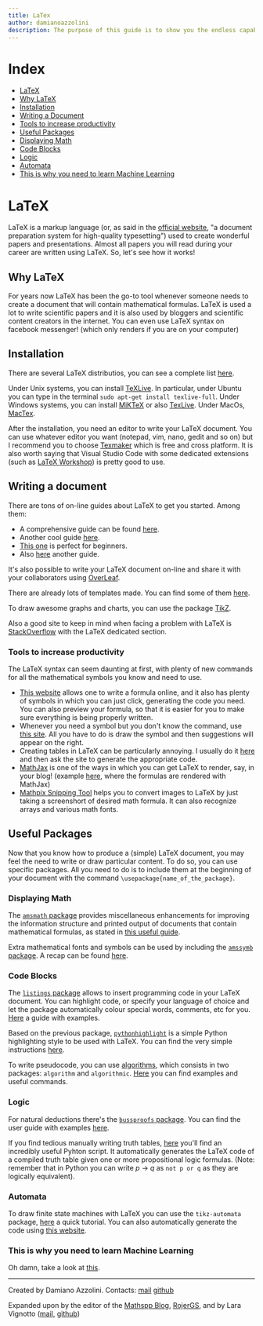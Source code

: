 ```yaml
---
title: LaTex
author: damianoazzolini
description: The purpose of this guide is to show you the endless capabilities of the the LaTex Engine and how to it to create wonderful papers and presentations.
---
```


# Index

- [LaTeX](#LaTeX)
- [Why LaTeX](#Why-LaTeX)
- [Installation](#Installation)
- [Writing a Document](#Writing-a-Document)
- [Tools to increase productivity](#Tools-to-increase-productivity)
- [Useful Packages](#Useful-Packages)
- [Displaying Math](#Displaying-Math)
- [Code Blocks](#Code-Blocks)
- [Logic](#Logic)
- [Automata](#Automata)
- [This is why you need to learn Machine Learning](#This-is-why-you-need-to-learn-machine-learning)


# LaTeX
LaTeX is a markup language (or, as said in the [official website](https://www.latex-project.org/about/), "a document preparation system for high-quality typesetting") used to create wonderful papers and presentations. Almost all papers you will read during your career are written using LaTeX. So, let's see how it works!

## Why LaTeX
For years now LaTeX has been the go-to tool whenever someone needs to create a document that will contain mathematical formulas. LaTeX is used a lot to write scientific papers and it is also used by bloggers and scientific content creators in the internet. You can even use LaTeX syntax on facebook messenger! (which only renders if you are on your computer)

## Installation
There are several LaTeX distributios, you can see a complete list [here](http://www.tug.org/interest.html#free).

Under Unix systems, you can install [TeXLive](http://www.tug.org/texlive/). In particular, under Ubuntu you can type in the terminal `sudo apt-get install texlive-full`. 
Under Windows systems, you can install [MiKTeX](https://miktex.org/) or also [TexLive](http://www.tug.org/texlive/).
Under MacOs, [MacTex](http://www.tug.org/mactex/).

After the installation, you need an editor to write your LaTeX document. You can use whatever editor you want (notepad, vim, nano, gedit and so on) but I recommend you to choose [Texmaker](http://www.xm1math.net/texmaker/) which is free and cross platform. It is also worth saying that Visual Studio Code with some dedicated extensions (such as [LaTeX Workshop](https://marketplace.visualstudio.com/items?itemName=James-Yu.latex-workshop)) is pretty good to use.

## Writing a document
There are tons of on-line guides about LaTeX to get you started. Among them:
- A comprehensive guide can be found [here](https://en.wikibooks.org/wiki/LaTeX).
- Another cool guide [here](https://www.latex-tutorial.com/tutorials/).
- [This one](http://www.docs.is.ed.ac.uk/skills/documents/3722/3722-2014.pdf) is perfect for beginners.
- Also [here](http://web.mit.edu/rsi/www/pdfs/new-latex.pdf) another guide.

It's also possible to write your LaTeX document on-line and share it with your collaborators using [OverLeaf](https://www.overleaf.com/).

There are already lots of templates made. You can find some of them [here](https://www.latextemplates.com/).

To draw awesome graphs and charts, you can use the package [TikZ](https://en.wikipedia.org/wiki/PGF/TikZ).

Also a good site to keep in mind when facing a problem with LaTeX is [StackOverflow](https://tex.stackexchange.com/) with the LaTeX dedicated section.

### Tools to increase productivity
The LaTeX syntax can seem daunting at first, with plenty of new commands for all the mathematical symbols you know and need to use.
  - [This website](https://www.codecogs.com/latex/eqneditor.php) allows one to write a formula online, and it also has plenty of symbols in which you can just click, generating the code you need. You can also preview your formula, so that it is easier for you to make sure everything is being properly written.
  - Whenever you need a symbol but you don't know the command, use [this site](http://detexify.kirelabs.org/classify.html). All you have to do is draw the symbol and then suggestions will appear on the right.
  - Creating tables in LaTeX can be particularly annoying. I usually do it [here](https://www.tablesgenerator.com/) and then ask the site to generate the appropriate code.
  - [MathJax](https://www.mathjax.org/) is one of the ways in which you can get LaTeX to render, say, in your blog! (example [here](http://mathspp.blogspot.com/2018/11/twitter-proof-roots-go-hand-in-hand.html), where the formulas are rendered with MathJax)
  - [Mathpix Snipping Tool](https://mathpix.com/) helps you to convert images to LaTeX by just taking a screenshort of desired math formula. It can also recognize arrays and various math fonts.

## Useful Packages

Now that you know how to produce a (simple) LaTeX document, you may feel the need to write or draw particular content. To do so, you can use specific packages. All you need to do is to include them at the beginning of your document with the command `\usepackage{name_of_the_package}`.

### Displaying Math

The [`amsmath` package](https://ctan.org/pkg/amsmath) provides miscellaneous enhancements for improving the information structure and printed output of documents that contain mathematical formulas, as stated in [this useful guide](http://texdoc.net/texmf-dist/doc/latex/amsmath/amsldoc.pdf). 

Extra mathematical fonts and symbols can be used by including the [`amssymb` package](https://ctan.org/pkg/amsfonts). A recap can be found [here](http://milde.users.sourceforge.net/LUCR/Math/mathpackages/amssymb-symbols.pdf).

### Code Blocks

The [`listings` package](https://ctan.org/pkg/listings) allows to insert programming code in your LaTeX document. You can highlight code, or specify your language of choice and let the package automatically colour special words, comments, etc for you. [Here](https://www.overleaf.com/learn/latex/Code_listing) a guide with examples.

Based on the previous package, [`pythonhighlight`](https://ctan.org/pkg/pythonhighlight) is a simple Python highlighting style to be used with LaTeX. You can find the very simple instructions [here](https://github.com/olivierverdier/python-latex-highlighting).

To write pseudocode, you can use [algorithms](https://ctan.org/pkg/algorithms), which consists in two packages: `al­go­rithm` and `al­go­rith­mic`. [Here](https://math-linux.com/latex-26/faq/latex-faq/article/how-to-write-algorithm-and-pseudocode-in-latex-usepackage-algorithm-usepackage-algorithmic) you can find examples and useful commands.

### Logic

For natural deductions there's the [`bussproofs` package](https://ctan.org/pkg/bussproofs). You can find the user guide with examples [here](https://www.math.ucsd.edu/~sbuss/ResearchWeb/bussproofs/BussGuide2_Smith2012.pdf).

If you find tedious manually writing truth tables, [here](http://www.siafoo.net/snippet/249) you'll find an incredibly useful Pyhton script. It automatically generates the LaTeX code of a compiled truth table given one or more propositional logic formulas. (Note: remember that in Python you can write *p* &rarr; *q* as `not p or q` as they are logically equivalent).

### Automata

To draw finite state machines with LaTeX you can use the `tikz-automata` package, [here](https://www3.nd.edu/~kogge/courses/cse30151-fa17/Public/other/tikz_tutorial.pdf) a quick tutorial. You can also automatically generate the code using [this website](https://notendur.hi.is/aee11/automataLatexGen/).

### This is why you need to learn Machine Learning 
Oh damn, take a look at [this](https://mathpix.com/).

------------
Created by Damiano Azzolini. Contacts: [mail](mailto:damiazz94@gmail.com) [github](https://github.com/damianoazzolini)

Expanded upon by the editor of the [Mathspp Blog](https://mathspp.blogspot.com), [RojerGS](https://github.com/RojerGS), and by Lara Vignotto ([mail](mailto:lara.vignotto@gmail.com), [github](https://github.com/laravignotto))

